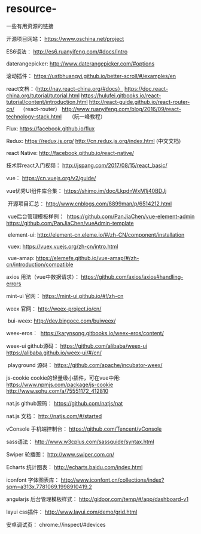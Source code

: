 # resource-
一些有用资源的链接


开源项目网站：
https://www.oschina.net/project

ES6语法：
http://es6.ruanyifeng.com/#docs/intro

daterangepicker:
http://www.daterangepicker.com/#options

滚动插件：
https://ustbhuangyi.github.io/better-scroll/#/examples/en

react文档：（http://nav.react-china.org/#docs）
https://doc.react-china.org/tutorial/tutorial.html
https://hulufei.gitbooks.io/react-tutorial/content/introduction.html
http://react-guide.github.io/react-router-cn/    （react-router）
http://www.ruanyifeng.com/blog/2016/09/react-technology-stack.html     （阮一峰教程）

Flux:
https://facebook.github.io/flux

Redux:
https://redux.js.org/
http://cn.redux.js.org/index.html  (中文文档)


react Native:
http://facebook.github.io/react-native/


  技术胖react入门视频：
  http://jspang.com/2017/08/15/react_basic/

vue：
https://cn.vuejs.org/v2/guide/

  vue优秀UI组件库合集：
  https://shimo.im/doc/LkpdnWxM1j40BDJj
  
  开源项目汇总：
  http://www.cnblogs.com/8899man/p/6514212.html
  
  vue后台管理模板样例：
  https://github.com/PanJiaChen/vue-element-admin
  https://github.com/PanJiaChen/vueAdmin-template
  
  element-ui:
  http://element-cn.eleme.io/#/zh-CN/component/installation
  
  vuex:
  https://vuex.vuejs.org/zh-cn/intro.html
  
  vue-amap:
  https://elemefe.github.io/vue-amap/#/zh-cn/introduction/compatible
  
  axios 用法（vue中数据请求）：
  https://github.com/axios/axios#handling-errors
  
  mint-ui 官网：
  https://mint-ui.github.io/#!/zh-cn

weex 官网：
http://weex-project.io/cn/
  
  bui-weex:
  http://dev.bingocc.com/buiweex/
  
  weex-eros：
  https://karynsong.gitbooks.io/weex-eros/content/
  
  weex-ui github源码：
  https://github.com/alibaba/weex-ui
  https://alibaba.github.io/weex-ui/#/cn/
  
  playground 源码：
  https://github.com/apache/incubator-weex/

js-cookie cookie的轻量级小插件，可在vue中用:
https://www.npmjs.com/package/js-cookie
http://www.sohu.com/a/75551172_412810

nat.js github源码：
https://github.com/natjs/nat

nat.js 文档：
http://natjs.com/#/started

vConsole 手机端控制台：
https://github.com/Tencent/vConsole

sass语法：
http://www.w3cplus.com/sassguide/syntax.html

Swiper 轮播图：
http://www.swiper.com.cn/

Echarts 统计图表：
http://echarts.baidu.com/index.html

iconfont 字体图表库：
http://www.iconfont.cn/collections/index?spm=a313x.7781069.1998910419.2

angularjs 后台管理模板样式：
http://gidoor.com/temp/#/app/dashboard-v1

layui css插件：
http://www.layui.com/demo/grid.html

安卓调试页：
chrome://inspect/#devices
